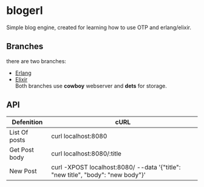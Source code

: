 # blogerl

Simple blog engine, created for learning how to use OTP and erlang/elixir.
## Branches
there are two branches:
- [Erlang](https://github.com/amirrezaask/blogerl/tree/erlang)
- [Elixir](https://github.com/amirrezaask/blogerl/tree/elixir)<br>
Both branches use **cowboy** webserver and **dets** for storage.


## API
| Defenition | cURL |
|------------|------|
| List Of posts | curl localhost:8080 |
| Get Post body | curl localhost:8080/:title |
| New Post | curl -XPOST localhost:8080/ --data '{"title": "new title", "body": "new body"}'

